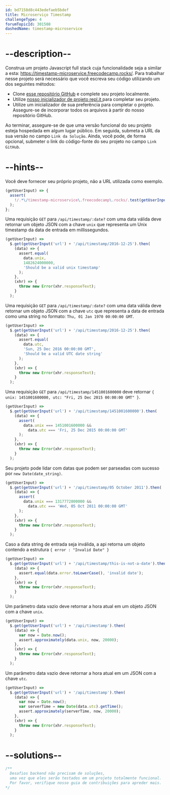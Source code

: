 ```yaml
---
id: bd7158d8c443edefaeb5bdef
title: Microserviço Timestamp
challengeType: 4
forumTopicId: 301508
dashedName: timestamp-microservice
---
```


# --description--

Construa um projeto Javascript full stack cuja funcionalidade seja a similar a esta: <https://timestamp-microservice.freecodecamp.rocks/>. Para trabalhar nesse projeto será necessário que você escreva seu código utilizando um dos seguintes métodos:

- Clone [esse repositório GitHub](https://github.com/freeCodeCamp/boilerplate-project-timestamp/) e complete seu projeto localmente.
- Utilize [nosso inicializador de projeto repl.it ](https://repl.it/github/freeCodeCamp/boilerplate-project-timestamp) para completar seu projeto.
- Utilize um inicializador de sua preferência para completar o projeto. Assegure-se de incorporar todos os arquivos à partir do nosso repositório GitHub.

Ao terminar, assegure-se de que uma versão funcional do seu projeto esteja hospedada em algum lugar público. Em seguida, submeta a URL da sua versão no campo `Link da Solução`. Ainda, você pode, de forma opcional, submeter o link do código-fonte do seu projeto no campo `Link GitHub`.

# --hints--

Você deve fornecer seu próprio projeto, não a URL utilizada como exemplo.

```js
(getUserInput) => {
  assert(
    !/.*\/timestamp-microservice\.freecodecamp\.rocks/.test(getUserInput('url'))
  );
};
```

Uma requisição `GET` para `/api/timestamp/:date?` com uma data válida deve retornar um objeto JSON com a chave `unix` que representa um Unix timestamp da data de entrada em millissegundos.

```js
(getUserInput) =>
  $.get(getUserInput('url') + '/api/timestamp/2016-12-25').then(
    (data) => {
      assert.equal(
        data.unix,
        1482624000000,
        'Should be a valid unix timestamp'
      );
    },
    (xhr) => {
      throw new Error(xhr.responseText);
    }
  );
```

Uma requisição `GET` para `/api/timestamp/:date?` com uma data válida deve retornar um objeto JSON com a chave `utc` que representa a data de entrada como uma string no formato: `Thu, 01 Jan 1970 00:00:00 GMT`.

```js
(getUserInput) =>
  $.get(getUserInput('url') + '/api/timestamp/2016-12-25').then(
    (data) => {
      assert.equal(
        data.utc,
        'Sun, 25 Dec 2016 00:00:00 GMT',
        'Should be a valid UTC date string'
      );
    },
    (xhr) => {
      throw new Error(xhr.responseText);
    }
  );
```

Uma requisição `GET` para `/api/timestamp/1451001600000` deve retornar `{ unix: 1451001600000, utc: "Fri, 25 Dec 2015 00:00:00 GMT" }`.

```js
(getUserInput) =>
  $.get(getUserInput('url') + '/api/timestamp/1451001600000').then(
    (data) => {
      assert(
        data.unix === 1451001600000 &&
          data.utc === 'Fri, 25 Dec 2015 00:00:00 GMT'
      );
    },
    (xhr) => {
      throw new Error(xhr.responseText);
    }
  );
```

Seu projeto pode lidar com datas que podem ser parseadas com sucesso por `new Date(date_string)`.

```js
(getUserInput) =>
  $.get(getUserInput('url') + '/api/timestamp/05 October 2011').then(
    (data) => {
      assert(
        data.unix === 1317772800000 &&
          data.utc === 'Wed, 05 Oct 2011 00:00:00 GMT'
      );
    },
    (xhr) => {
      throw new Error(xhr.responseText);
    }
  );
```

Caso a data string de entrada seja inválida, a api retorna um objeto contendo a estrutura `{ error : "Invalid Date" }`

```js
(getUserInput) =>
  $.get(getUserInput('url') + '/api/timestamp/this-is-not-a-date').then(
    (data) => {
      assert.equal(data.error.toLowerCase(), 'invalid date');
    },
    (xhr) => {
      throw new Error(xhr.responseText);
    }
  );
```

Um parâmetro data vazio deve retornar a hora atual em um objeto JSON com a chave `unix`.

```js
(getUserInput) =>
  $.get(getUserInput('url') + '/api/timestamp').then(
    (data) => {
      var now = Date.now();
      assert.approximately(data.unix, now, 20000);
    },
    (xhr) => {
      throw new Error(xhr.responseText);
    }
  );
```

Um parâmetro data vazio deve retornar a hora atual em um JSON com a chave `utc`.

```js
(getUserInput) =>
  $.get(getUserInput('url') + '/api/timestamp').then(
    (data) => {
      var now = Date.now();
      var serverTime = new Date(data.utc).getTime();
      assert.approximately(serverTime, now, 20000);
    },
    (xhr) => {
      throw new Error(xhr.responseText);
    }
  );
```

# --solutions--

```js
/**
  Desafios backend não precisam de soluções,
  uma vez que eles serão testados em um projeto totalmente funcional.
  Por favor, verifique nosso guia de contribuições para apreder mais.
*/
```
